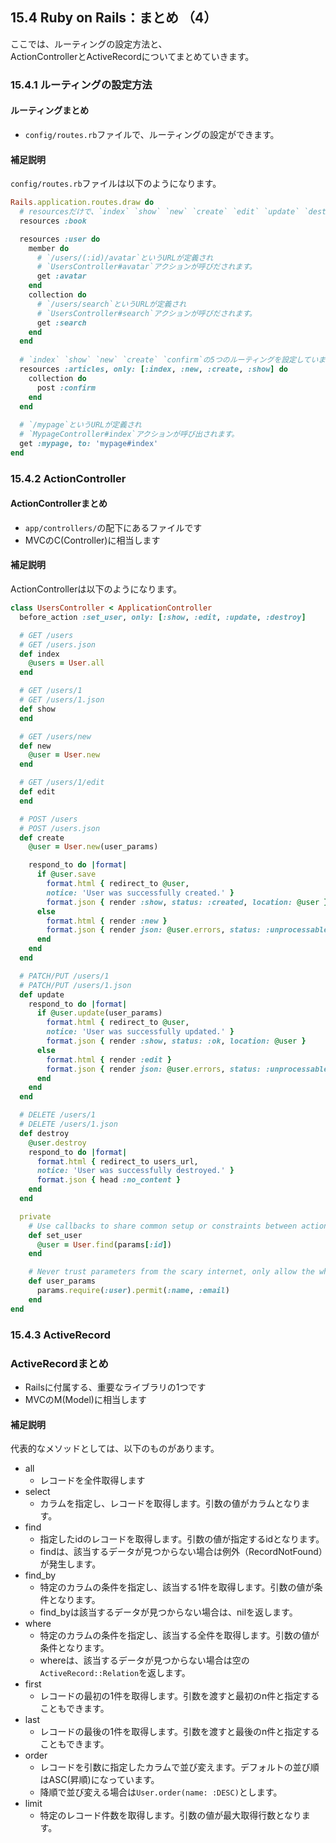 ## 15.4 Ruby on Rails：まとめ （4）

ここでは、ルーティングの設定方法と、  
ActionControllerとActiveRecordについてまとめていきます。

### 15.4.1 ルーティングの設定方法

#### ルーティングまとめ

- `config/routes.rb`ファイルで、ルーティングの設定ができます。

#### 補足説明

`config/routes.rb`ファイルは以下のようになります。

```rb
Rails.application.routes.draw do
  # resourcesだけで、`index` `show` `new` `create` `edit` `update` `destroy`の7つのルーティングが設定できるようになっています。
  resources :book

  resources :user do
    member do
      # `/users/(:id)/avatar`というURLが定義され
      # `UsersController#avatar`アクションが呼びだされます。
      get :avatar
    end
    collection do
      # `/users/search`というURLが定義され
      # `UsersController#search`アクションが呼びだされます。
      get :search
    end
  end
  
  # `index` `show` `new` `create` `confirm`の5つのルーティングを設定しています。
  resources :articles, only: [:index, :new, :create, :show] do
    collection do
      post :confirm
    end
  end
  
  # `/mypage`というURLが定義され
  # `MypageController#index`アクションが呼び出されます。
  get :mypage, to: 'mypage#index'
end
```

### 15.4.2 ActionController

#### ActionControllerまとめ

- `app/controllers/`の配下にあるファイルです
- MVCのC(Controller)に相当します

#### 補足説明

 ActionControllerは以下のようになります。

```rb
class UsersController < ApplicationController
  before_action :set_user, only: [:show, :edit, :update, :destroy]

  # GET /users
  # GET /users.json
  def index
    @users = User.all
  end

  # GET /users/1
  # GET /users/1.json
  def show
  end

  # GET /users/new
  def new
    @user = User.new
  end

  # GET /users/1/edit
  def edit
  end

  # POST /users
  # POST /users.json
  def create
    @user = User.new(user_params)

    respond_to do |format|
      if @user.save
        format.html { redirect_to @user,
        notice: 'User was successfully created.' }
        format.json { render :show, status: :created, location: @user }
      else
        format.html { render :new }
        format.json { render json: @user.errors, status: :unprocessable_entity }
      end
    end
  end

  # PATCH/PUT /users/1
  # PATCH/PUT /users/1.json
  def update
    respond_to do |format|
      if @user.update(user_params)
        format.html { redirect_to @user,
        notice: 'User was successfully updated.' }
        format.json { render :show, status: :ok, location: @user }
      else
        format.html { render :edit }
        format.json { render json: @user.errors, status: :unprocessable_entity }
      end
    end
  end

  # DELETE /users/1
  # DELETE /users/1.json
  def destroy
    @user.destroy
    respond_to do |format|
      format.html { redirect_to users_url,
      notice: 'User was successfully destroyed.' }
      format.json { head :no_content }
    end
  end

  private
    # Use callbacks to share common setup or constraints between actions.
    def set_user
      @user = User.find(params[:id])
    end

    # Never trust parameters from the scary internet, only allow the white list through.
    def user_params
      params.require(:user).permit(:name, :email)
    end
end
```

### 15.4.3 ActiveRecord

### ActiveRecordまとめ

- Railsに付属する、重要なライブラリの1つです
- MVCのM(Model)に相当します

#### 補足説明

代表的なメソッドとしては、以下のものがあります。

- all
  - レコードを全件取得します
- select
  - カラムを指定し、レコードを取得します。引数の値がカラムとなります。
- find
  - 指定したidのレコードを取得します。引数の値が指定するidとなります。
  - findは、該当するデータが見つからない場合は例外（RecordNotFound）が発生します。
- find_by
  - 特定のカラムの条件を指定し、該当する1件を取得します。引数の値が条件となります。
  - find_byは該当するデータが見つからない場合は、nilを返します。
- where
  - 特定のカラムの条件を指定し、該当する全件を取得します。引数の値が条件となります。
  - whereは、該当するデータが見つからない場合は空の`ActiveRecord::Relation`を返します。
- first
  - レコードの最初の1件を取得します。引数を渡すと最初のn件と指定することもできます。
- last
  - レコードの最後の1件を取得します。引数を渡すと最後のn件と指定することもできます。
- order
  - レコードを引数に指定したカラムで並び変えます。デフォルトの並び順はASC(昇順)になっています。
  - 降順で並び変える場合は`User.order(name: :DESC)`とします。
- limit
  - 特定のレコード件数を取得します。引数の値が最大取得行数となります。
